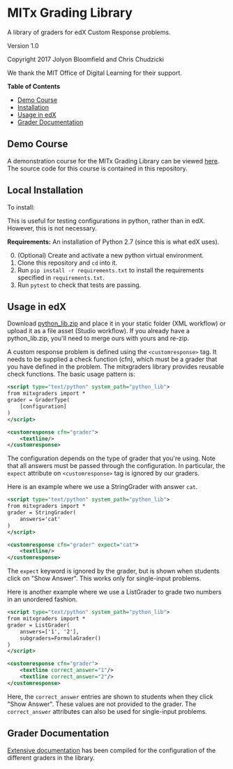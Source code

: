 # MITx Grading Library

A library of graders for edX Custom Response problems.

Version 1.0

Copyright 2017 Jolyon Bloomfield and Chris Chudzicki

We thank the MIT Office of Digital Learning for their support.

**Table of Contents**

- [Demo Course](#demo-course)
- [Installation](#installation)
- [Usage in edX](#usage-in-edx)
- [Grader Documentation](#grader-documentation)


## Demo Course

A demonstration course for the MITx Grading Library can be viewed [here](https://edge.edx.org/courses/course-v1:MITx+grading-library+examples/). The source code for this course is contained in this repository.


## Local Installation

To install:

This is useful for testing configurations in python, rather than in edX. However, this is not necessary.

**Requirements:** An installation of Python 2.7 (since this is what edX uses).

0. (Optional) Create and activate a new python virtual environment.
1. Clone this repository and `cd` into it.
2. Run `pip install -r requirements.txt` to install the requirements specified in `requirements.txt`.
3. Run `pytest` to check that tests are passing.


## Usage in edX
Download [python_lib.zip](python_lib.zip) and place it in your static folder (XML workflow) or upload it as a file asset (Studio workflow). If you already have a python_lib.zip, you'll need to merge ours with yours and re-zip.

A custom response problem is defined using the `<customresponse>` tag. It needs to be supplied a check function (cfn), which must be a grader that you have defined in the problem. The mitxgraders library provides reusable check functions. The basic usage pattern is:

```xml
<script type="text/python" system_path="python_lib">
from mitxgraders import *
grader = GraderType(
    [configuration]
)
</script>

<customresponse cfn="grader">
    <textline/>
</customresponse>
```

The configuration depends on the type of grader that you're using. Note that all answers must be passed through the configuration. In particular, the `expect`  attribute on `<customresponse>` tag is ignored by our graders.

Here is an example where we use a StringGrader with answer `cat`.

```xml
<script type="text/python" system_path="python_lib">
from mitxgraders import *
grader = StringGrader(
    answers='cat'
)
</script>

<customresponse cfn="grader" expect="cat">
    <textline/>
</customresponse>
```

The `expect` keyword is ignored by the grader, but is shown when students click on "Show Answer". This works only for single-input problems.

Here is another example where we use a ListGrader to grade two numbers in an unordered fashion.

```xml
<script type="text/python" system_path="python_lib">
from mitxgraders import *
grader = ListGrader(
    answers=['1', '2'],
    subgraders=FormulaGrader()
)
</script>

<customresponse cfn="grader">
    <textline correct_answer="1"/>
    <textline correct_answer="2"/>
</customresponse>
```

Here, the `correct_answer` entries are shown to students when they click "Show Answer". These values are not provided to the grader. The `correct_answer` attributes can also be used for single-input problems.


## Grader Documentation

[Extensive documentation](docs/README.md) has been compiled for the configuration of the different graders in the library.
